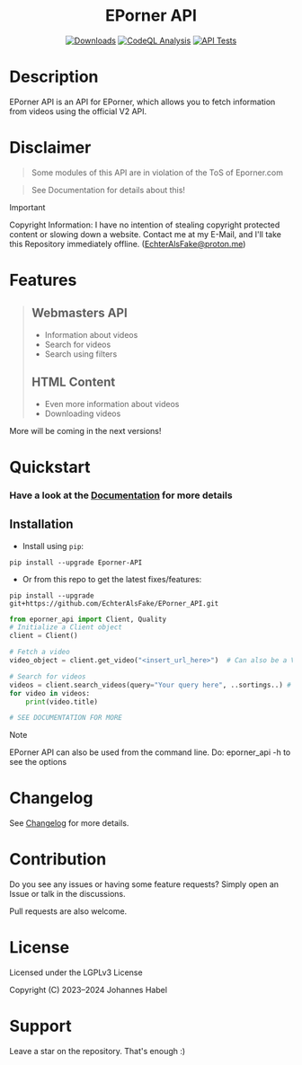 <h1 align="center">EPorner API</h1> 

<div align="center">
    <a href="https://pepy.tech/project/Eporner-API"><img src="https://static.pepy.tech/badge/Eporner-API" alt="Downloads"></a>
    <a href="https://github.com/EchterAlsFake/EPorner_API/workflows/"><img src="https://github.com/EchterAlsFake/EPorner_API/workflows/CodeQL/badge.svg" alt="CodeQL Analysis"/></a>
    <a href="https://github.com/EchterAlsFake/EPorner_API/workflows/"><img src="https://github.com/EchterAlsFake/EPorner_API/actions/workflows/tests.yml/badge.svg" alt="API Tests"/></a>
</div>

# Description

EPorner API is an API for EPorner, which allows you to fetch information from videos using the official V2 API.

# Disclaimer
> Some modules of this API are in violation of the ToS of Eporner.com
 
> See Documentation for details about this!

> [!IMPORTANT]
> Copyright Information: I have no intention of stealing copyright protected content or slowing down
> a website. Contact me at my E-Mail, and I'll take this Repository immediately offline. (EchterAlsFake@proton.me)

# Features
> Webmasters API
> - 
> - Information about videos
> - Search for videos
> - Search using filters
> 
> HTML Content
> - 
> - Even more information about videos
> - Downloading videos

More will be coming in the next versions!


# Quickstart

### Have a look at the [Documentation](https://github.com/EchterAlsFake/EPorner_API/blob/master/README/Documentation.md) for more details

## Installation

- Install using `pip`: 
```shell
pip install --upgrade Eporner-API
```

- Or from this repo to get the latest fixes/features:
```shell
pip install --upgrade git+https://github.com/EchterAlsFake/EPorner_API.git
```


```python
from eporner_api import Client, Quality
# Initialize a Client object
client = Client()

# Fetch a video
video_object = client.get_video("<insert_url_here>")  # Can also be a Video ID

# Search for videos
videos = client.search_videos(query="Your query here", ..sortings..) # See Documentation!
for video in videos:
    print(video.title)

# SEE DOCUMENTATION FOR MORE
```

> [!NOTE]
> EPorner API can also be used from the command line. Do: eporner_api -h to see the options

# Changelog
See [Changelog](https://github.com/EchterAlsFake/EPorner_API/blob/master/README/Changelog.md) for more details.

# Contribution
Do you see any issues or having some feature requests? Simply open an Issue or talk
in the discussions.

Pull requests are also welcome.

# License
Licensed under the LGPLv3 License

Copyright (C) 2023–2024 Johannes Habel

# Support
Leave a star on the repository. That's enough :) 